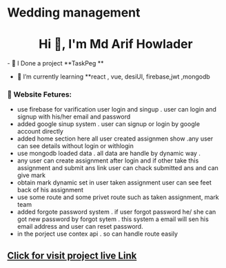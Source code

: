 # Wedding management 
<h1 align="center">Hi 👋, I'm Md Arif Howlader</h1>
- 🔭 I Done a project **TaskPeg **

- 🌱 I’m currently learning **react , vue, desiUI, firebase,jwt ,mongodb
<p align="left">
</p>


### 🧮 Website Fetures:
- use firebase for varification user login and singup . user can login and signup with his/her email and password
- added google sinup system . user can signup or login by google account directly 
- added home section here all user created assignmen show .any user can see details without login or withlogin 
- use mongodb loaded data  . all data are handle by dynamic way . 
- any user can create assignment after login and if other take this assignment and submit ans link user can chack submitted ans and can give mark 
- obtain mark dynamic set in user taken assignment user can see feet back of his assignment 
- use some  route and some privet route such as taken assignment, mark team
- added forgote password system . if user forgot password he/ she can got new password by forgot sytem . this system a email will sen his email address and user can reset password.
- in the porject use contex api . so can handle route easily 


## [Click for visit project live Link](https://group-study-b0ce6.web.app)